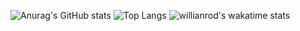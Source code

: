 ![Anurag's GitHub stats](https://github-readme-stats.vercel.app/api?username=luthfisauqi17&theme=default&show_icons=true)
![Top Langs](https://github-readme-stats.vercel.app/api/top-langs/?username=luthfisauqi17&layout=compact&theme=default)
![willianrod's wakatime stats](https://github-readme-stats.vercel.app/api/wakatime?username=luthfisauqi17)
